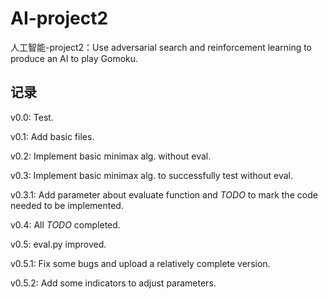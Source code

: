 # AI-project2

人工智能-project2：Use adversarial search and reinforcement  learning to produce an AI to play Gomoku.


## 记录

v0.0: Test.  

v0.1: Add basic files.  

v0.2: Implement basic minimax alg. without eval.  

v0.3: Implement basic minimax alg. to successfully test without eval.  

v0.3.1: Add parameter about evaluate function and *TODO* to mark the code needed to be implemented.

v0.4: All *TODO* completed.

v0.5: eval.py improved.

v0.5.1: Fix some bugs and upload a relatively complete version.

v0.5.2: Add some indicators to adjust parameters.
